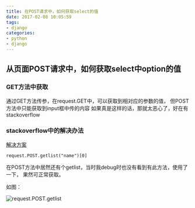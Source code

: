 ```yaml
---
title: 在POST请求中，如何获取select的值
date: 2017-02-08 10:05:59
tags:
- django
categories:
- python
- django
---
```


## 从页面POST请求中，如何获取select中option的值

### GET方法中获取
通过GET方法传参，在request.GET中，可以获取到相对应的参数的值，
但POST方法中只能获取到input框中传的内容
如果真是这样的话，那就太恶心了，好在有stackoverflow

<!--more-->
### stackoverflow中的解决办法
[解决方案](http://stackoverflow.com/questions/39200802/django-post-get-options-from-select)

`request.POST.getlist("name")[0]`

在POST方法中居然还有个getlist，当时我debug时也没有看到有此方法，使用了一下，
果然可正常获取。

如图：

![request.POST.getlist](http://oi1wvrjc2.bkt.clouddn.com/django_requsts_post_getlist.png)

